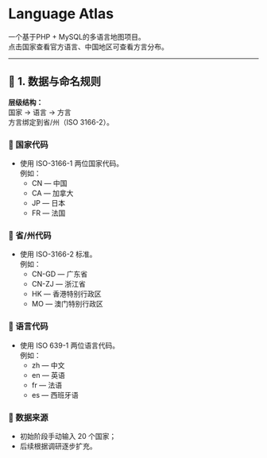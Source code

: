 # Language Atlas
一个基于PHP + MySQL的多语言地图项目。  
点击国家查看官方语言、中国地区可查看方言分布。

---

## 🧭 1. 数据与命名规则
**层级结构：**  
国家 → 语言 → 方言  
方言绑定到省/州（ISO 3166-2）。

### 📌 国家代码
- 使用 ISO-3166-1 两位国家代码。  
  例如：
  - CN — 中国  
  - CA — 加拿大  
  - JP — 日本  
  - FR — 法国  

### 📌 省/州代码
- 使用 ISO-3166-2 标准。  
  例如：
  - CN-GD — 广东省  
  - CN-ZJ — 浙江省  
  - HK — 香港特别行政区  
  - MO — 澳门特别行政区  

### 📌 语言代码
- 使用 ISO 639-1 两位语言代码。  
  例如：
  - zh — 中文  
  - en — 英语  
  - fr — 法语  
  - es — 西班牙语  

### 📌 数据来源
- 初始阶段手动输入 20 个国家；
- 后续根据调研逐步扩充。